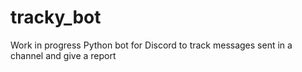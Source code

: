 # tracky_bot
Work in progress Python bot for Discord to track messages sent in a channel and give a report
